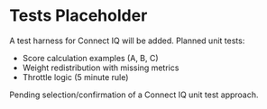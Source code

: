 # Tests Placeholder

A test harness for Connect IQ will be added. Planned unit tests:
- Score calculation examples (A, B, C)
- Weight redistribution with missing metrics
- Throttle logic (5 minute rule)

Pending selection/confirmation of a Connect IQ unit test approach.
